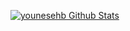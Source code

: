 [![younesehb Github Stats](https://github-readme-stats.vercel.app/api?username=younesehb&count_private=true&theme=radical&title_color=fff&text_color=fff&show_icons=true&icon_color=ffff)](https://github.com/younesehb/github-readme-stats)

  
